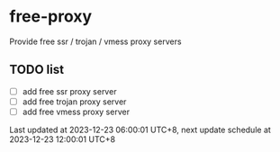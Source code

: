 
# free-proxy
Provide free ssr / trojan / vmess proxy servers


## TODO list
- [ ] add free ssr proxy server
- [ ] add free trojan proxy server
- [ ] add free vmess proxy server

Last updated at 2023-12-23 06:00:01 UTC+8, next update schedule at 2023-12-23 12:00:01 UTC+8


